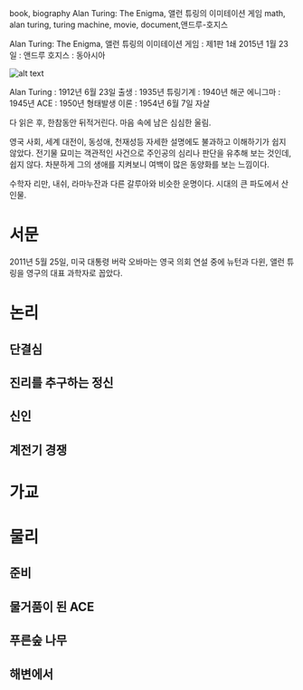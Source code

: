book, biography
Alan Turing: The Enigma, 앨런 튜링의 이미테이션 게임
math, alan turing, turing machine, movie, document,앤드루-호지스

Alan Turing: The Enigma, 앨런 튜링의 이미테이션 게임
:   제1판 1쇄 2015년 1월 23일
:   앤드루 호지스
:   동아시아

![alt text](https://t1.search.daumcdn.net/thumb/R110x160/?fname=http%3A%2F%2Ft1.daumcdn.net%2Fbook%2FKOR9788962620979%3Fmoddttm=20151004070952 "앨런 튜링의 이미테이션 게임")

Alan Turing
:   1912년 6월 23일 출생
:   1935년 튜링기계
:   1940년 해군 에니그마
:   1945년 ACE
:   1950년 형태발생 이론
:   1954년 6월 7일 자살

다 읽은 후, 한참동안 뒤적거린다. 마음 속에 남은 심심한 울림.

영국 사회, 세계 대전이, 동성애, 천재성등 자세한 설명에도 불과하고 이해하기가 쉽지 않았다.
전기물 묘미는 객관적인 사건으로 주인공의 심리나 판단을 유추해 보는 것인데, 쉽지 않다. 차분하게 그의 생애를 지켜보니 여백이 많은 동양화를 보는 느낌이다.

수학자 리만, 내쉬, 라마누잔과 다른 갈루아와 비슷한 운명이다. 시대의 큰 파도에서 산 인물.

# 서문
2011년 5월 25일, 미국 대통령 버락 오바마는 영국 의회 연설 중에 뉴턴과 다윈, 앨런 튜링을 영구의 대표 과학자로 꼽았다.

# 논리
## 단결심
## 진리를 추구하는 정신
## 신인
## 계전기 경쟁
# 가교
# 물리
## 준비
## 물거품이 된 ACE
## 푸른숲 나무
## 해변에서





